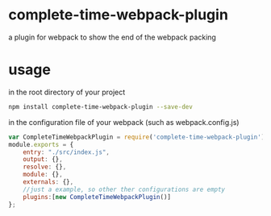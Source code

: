 # complete-time-webpack-plugin
a plugin for webpack to show the end of the webpack packing

# usage  
in the root directory of your project
``` bash
npm install complete-time-webpack-plugin --save-dev  
```

in the configuration file of your webpack (such as webpack.config.js)
``` javascript
var CompleteTimeWebpackPlugin = require('complete-time-webpack-plugin');  
module.exports = {  
    entry: "./src/index.js",
    output: {},
    resolve: {},
    module: {},
    externals: {},
    //just a example, so other ther configurations are empty
    plugins:[new CompleteTimeWebpackPlugin()]
};
```